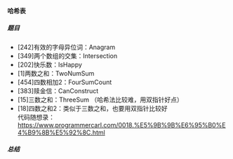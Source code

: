 #### 哈希表
##### 题目
- [242]有效的字母异位词：Anagram
- [349]两个数组的交集：Intersection
- [202]快乐数：IsHappy
- [1]两数之和：TwoNumSum
- [454]四数相加2：FourSumCount
- [383]赎金信：CanConstruct
- [15]三数之和：ThreeSum （哈希法比较难，用双指针好点） 
- [18]四数之和2：类似于三数之和，也要用双指针比较好  
  代码随想录：https://www.programmercarl.com/0018.%E5%9B%9B%E6%95%B0%E4%B9%8B%E5%92%8C.html

##### 总结
